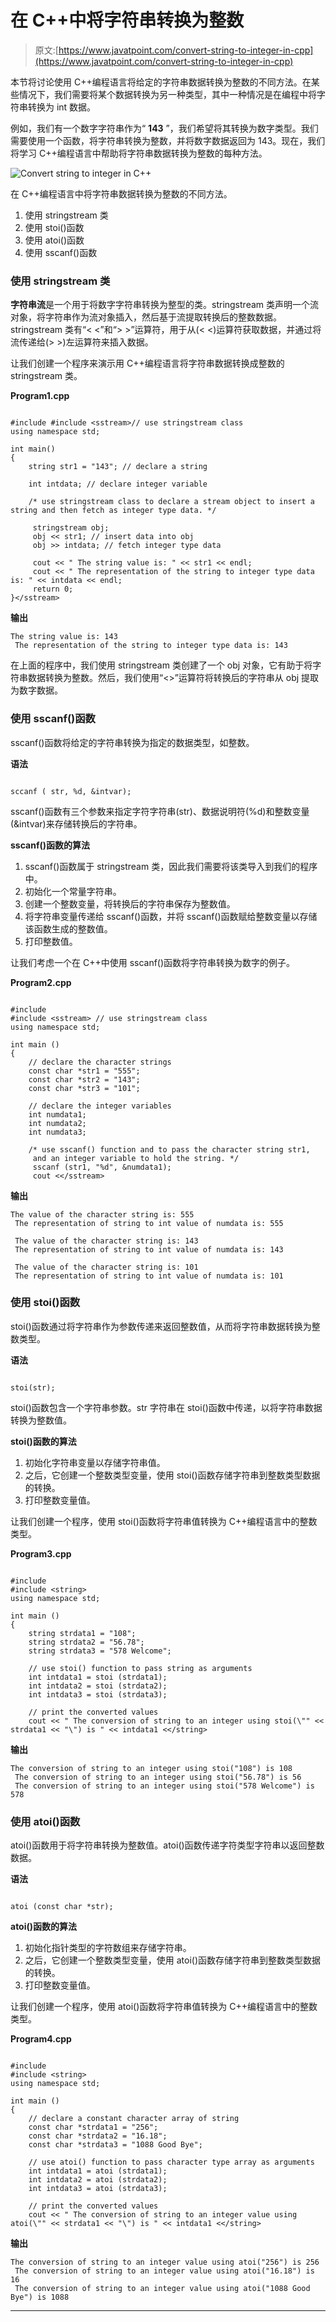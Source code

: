 # 在 C++中将字符串转换为整数

> 原文:[https://www.javatpoint.com/convert-string-to-integer-in-cpp](https://www.javatpoint.com/convert-string-to-integer-in-cpp)

本节将讨论使用 C++编程语言将给定的字符串数据转换为整数的不同方法。在某些情况下，我们需要将某个数据转换为另一种类型，其中一种情况是在编程中将字符串转换为 int 数据。

例如，我们有一个数字字符串作为“ **143** ”，我们希望将其转换为数字类型。我们需要使用一个函数，将字符串转换为整数，并将数字数据返回为 143。现在，我们将学习 C++编程语言中帮助将字符串数据转换为整数的每种方法。

![Convert string to integer in C++](../Images/5a3cadc29d75c6417ffbfbcf565def28.png)

在 C++编程语言中将字符串数据转换为整数的不同方法。

1.  使用 stringstream 类
2.  使用 stoi()函数
3.  使用 atoi()函数
4.  使用 sscanf()函数

### 使用 stringstream 类

**字符串流**是一个用于将数字字符串转换为整型的类。stringstream 类声明一个流对象，将字符串作为流对象插入，然后基于流提取转换后的整数数据。stringstream 类有“< <”和“> >”运算符，用于从(< <)运算符获取数据，并通过将流传递给(> >)左运算符来插入数据。

让我们创建一个程序来演示用 C++编程语言将字符串数据转换成整数的 stringstream 类。

**Program1.cpp**

```

#include #include <sstream>// use stringstream class
using namespace std;

int main()
{
	string str1 = "143"; // declare a string

	int intdata; // declare integer variable

	/* use stringstream class to declare a stream object to insert a string and then fetch as integer type data. */

	 stringstream obj;
	 obj << str1; // insert data into obj
	 obj >> intdata; // fetch integer type data

	 cout << " The string value is: " << str1 << endl;
	 cout << " The representation of the string to integer type data is: " << intdata << endl;
	 return 0;
}</sstream> 
```

**输出**

```
The string value is: 143
 The representation of the string to integer type data is: 143	

```

在上面的程序中，我们使用 stringstream 类创建了一个 obj 对象，它有助于将字符串数据转换为整数。然后，我们使用“<>”运算符将转换后的字符串从 obj 提取为数字数据。

### 使用 sscanf()函数

sscanf()函数将给定的字符串转换为指定的数据类型，如整数。

**语法**

```

sccanf ( str, %d, &intvar);

```

sscanf()函数有三个参数来指定字符字符串(str)、数据说明符(%d)和整数变量(&intvar)来存储转换后的字符串。

**sscanf()函数的算法**

1.  sscanf()函数属于 stringstream 类，因此我们需要将该类导入到我们的程序中。
2.  初始化一个常量字符串。
3.  创建一个整数变量，将转换后的字符串保存为整数值。
4.  将字符串变量传递给 sscanf()函数，并将 sscanf()函数赋给整数变量以存储该函数生成的整数值。
5.  打印整数值。

让我们考虑一个在 C++中使用 sscanf()函数将字符串转换为数字的例子。

**Program2.cpp**

```

#include 
#include <sstream> // use stringstream class
using namespace std;

int main ()
{
	// declare the character strings
	const char *str1 = "555"; 
	const char *str2 = "143"; 
	const char *str3 = "101"; 

	// declare the integer variables 
	int numdata1; 
	int numdata2; 
	int numdata3; 

	/* use sscanf() function and to pass the character string str1,
	 and an integer variable to hold the string. */
	 sscanf (str1, "%d", &numdata1);
	 cout <</sstream>
```

**输出**

```
The value of the character string is: 555
 The representation of string to int value of numdata is: 555

 The value of the character string is: 143
 The representation of string to int value of numdata is: 143

 The value of the character string is: 101
 The representation of string to int value of numdata is: 101

```

### 使用 stoi()函数

stoi()函数通过将字符串作为参数传递来返回整数值，从而将字符串数据转换为整数类型。

**语法**

```

stoi(str);

```

stoi()函数包含一个字符串参数。str 字符串在 stoi()函数中传递，以将字符串数据转换为整数值。

**stoi()函数的算法**

1.  初始化字符串变量以存储字符串值。
2.  之后，它创建一个整数类型变量，使用 stoi()函数存储字符串到整数类型数据的转换。
3.  打印整数变量值。

让我们创建一个程序，使用 stoi()函数将字符串值转换为 C++编程语言中的整数类型。

**Program3.cpp**

```

#include 
#include <string>
using namespace std;

int main ()
{
	string strdata1 = "108";
	string strdata2 = "56.78";
	string strdata3 = "578 Welcome";

	// use stoi() function to pass string as arguments
	int intdata1 = stoi (strdata1);
	int intdata2 = stoi (strdata2);
	int intdata3 = stoi (strdata3);

	// print the converted values
	cout << " The conversion of string to an integer using stoi(\"" << strdata1 << "\") is " << intdata1 <</string>
```

**输出**

```
The conversion of string to an integer using stoi("108") is 108
 The conversion of string to an integer using stoi("56.78") is 56
 The conversion of string to an integer using stoi("578 Welcome") is 578

```

### 使用 atoi()函数

atoi()函数用于将字符串转换为整数值。atoi()函数传递字符类型字符串以返回整数数据。

**语法**

```

atoi (const char *str);

```

**atoi()函数的算法**

1.  初始化指针类型的字符数组来存储字符串。
2.  之后，它创建一个整数类型变量，使用 atoi()函数存储字符串到整数类型数据的转换。
3.  打印整数变量值。

让我们创建一个程序，使用 atoi()函数将字符串值转换为 C++编程语言中的整数类型。

**Program4.cpp**

```

#include 
#include <string>
using namespace std;

int main ()
{
	// declare a constant character array of string 
	const char *strdata1 = "256";
	const char *strdata2 = "16.18";
	const char *strdata3 = "1088 Good Bye";

	// use atoi() function to pass character type array as arguments
	int intdata1 = atoi (strdata1);
	int intdata2 = atoi (strdata2);
	int intdata3 = atoi (strdata3);

	// print the converted values
	cout << " The conversion of string to an integer value using atoi(\"" << strdata1 << "\") is " << intdata1 <</string>
```

**输出**

```
The conversion of string to an integer value using atoi("256") is 256
 The conversion of string to an integer value using atoi("16.18") is 16
 The conversion of string to an integer value using atoi("1088 Good Bye") is 1088

```

* * *